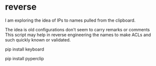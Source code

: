 # reverse
I am exploring the idea of IPs to names pulled from the clipboard.

The idea is old configurations don't seem to carry remarks or comments
This script may help in reverse engineering the names to make ACLs and such
quickly known or validated.

pip install keyboard

pip install pyperclip
